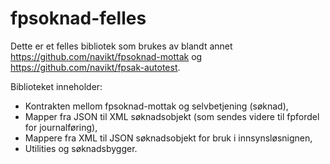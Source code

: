 # fpsoknad-felles

Dette er et felles bibliotek som brukes av blandt annet https://github.com/navikt/fpsoknad-mottak og https://github.com/navikt/fpsak-autotest.

Biblioteket inneholder: 
* Kontrakten mellom fpsoknad-mottak og selvbetjening (søknad),
* Mapper fra JSON til XML søknadsobjekt (som sendes videre til fpfordel for journalføring),
* Mappere fra XML til JSON søknadsobjekt for bruk i innsynsløsnignen, 
* Utilities og søknadsbygger.

